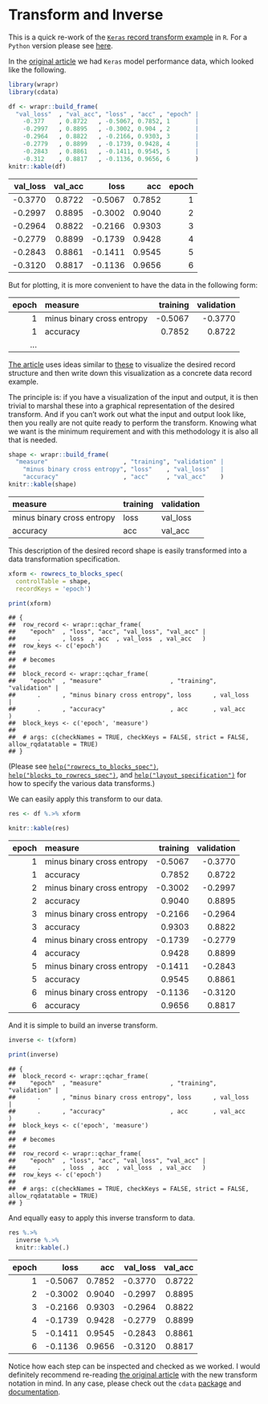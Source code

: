 Transform and Inverse
================

This is a quick re-work of the [`Keras` record transform
example](http://winvector.github.io/FluidData/FluidDataReshapingWithCdata.html)
in `R`. For a `Python` version please see
[here](https://github.com/WinVector/data_algebra/blob/master/Examples/Inverse/Inverse.md).

In the [original
article](http://winvector.github.io/FluidData/FluidDataReshapingWithCdata.html)
we had `Keras` model performance data, which looked like the following.

``` r
library(wrapr)
library(cdata)

df <- wrapr::build_frame(
  "val_loss"  , "val_acc", "loss" , "acc" , "epoch" |
    -0.377    , 0.8722   , -0.5067, 0.7852, 1       |
    -0.2997   , 0.8895   , -0.3002, 0.904 , 2       |
    -0.2964   , 0.8822   , -0.2166, 0.9303, 3       |
    -0.2779   , 0.8899   , -0.1739, 0.9428, 4       |
    -0.2843   , 0.8861   , -0.1411, 0.9545, 5       |
    -0.312    , 0.8817   , -0.1136, 0.9656, 6       )
knitr::kable(df)
```

| val\_loss | val\_acc |     loss |    acc | epoch |
| --------: | -------: | -------: | -----: | ----: |
|  \-0.3770 |   0.8722 | \-0.5067 | 0.7852 |     1 |
|  \-0.2997 |   0.8895 | \-0.3002 | 0.9040 |     2 |
|  \-0.2964 |   0.8822 | \-0.2166 | 0.9303 |     3 |
|  \-0.2779 |   0.8899 | \-0.1739 | 0.9428 |     4 |
|  \-0.2843 |   0.8861 | \-0.1411 | 0.9545 |     5 |
|  \-0.3120 |   0.8817 | \-0.1136 | 0.9656 |     6 |

But for plotting, it is more convenient to have the data in the
following form:

| epoch | measure                    | training | validation |
| ----: | :------------------------- | -------: | ---------: |
|     1 | minus binary cross entropy | \-0.5067 |   \-0.3770 |
|     1 | accuracy                   |   0.7852 |     0.8722 |
|     … |                            |          |            |

[The
article](http://winvector.github.io/FluidData/FluidDataReshapingWithCdata.html)
uses ideas similar to
[these](https://winvector.github.io/cdata/articles/design.html) to
visualize the desired record structure and then write down this
visualization as a concrete data record example.

The principle is: if you have a visualization of the input and output,
it is then trivial to marshal these into a graphical representation of
the desired transform. And if you can’t work out what the input and
output look like, then you really are not quite ready to perform the
transform. Knowing what we want is the minimum requirement and with this
methodology it is also all that is needed.

``` r
shape <- wrapr::build_frame(
  "measure"                     , "training", "validation" |
    "minus binary cross entropy", "loss"    , "val_loss"   |
    "accuracy"                  , "acc"     , "val_acc"    )
knitr::kable(shape)
```

| measure                    | training | validation |
| :------------------------- | :------- | :--------- |
| minus binary cross entropy | loss     | val\_loss  |
| accuracy                   | acc      | val\_acc   |

This description of the desired record shape is easily transformed into
a data transformation specification.

``` r
xform <- rowrecs_to_blocks_spec(
  controlTable = shape,
  recordKeys = 'epoch') 

print(xform)
```

    ## {
    ##  row_record <- wrapr::qchar_frame(
    ##    "epoch"  , "loss", "acc", "val_loss", "val_acc" |
    ##      .      , loss  , acc  , val_loss  , val_acc   )
    ##  row_keys <- c('epoch')
    ## 
    ##  # becomes
    ## 
    ##  block_record <- wrapr::qchar_frame(
    ##    "epoch"  , "measure"                   , "training", "validation" |
    ##      .      , "minus binary cross entropy", loss      , val_loss     |
    ##      .      , "accuracy"                  , acc       , val_acc      )
    ##  block_keys <- c('epoch', 'measure')
    ## 
    ##  # args: c(checkNames = TRUE, checkKeys = FALSE, strict = FALSE, allow_rqdatatable = TRUE)
    ## }

(Please see
[`help("rowrecs_to_blocks_spec")`](https://winvector.github.io/cdata/reference/rowrecs_to_blocks_spec.html),
[`help("blocks_to_rowrecs_spec")`](https://winvector.github.io/cdata/reference/blocks_to_rowrecs_spec.html),
and
[`help("layout_specification")`](https://winvector.github.io/cdata/reference/layout_specification.html)
for how to specify the various data transforms.)

We can easily apply this transform to our data.

``` r
res <- df %.>% xform

knitr::kable(res)
```

| epoch | measure                    | training | validation |
| ----: | :------------------------- | -------: | ---------: |
|     1 | minus binary cross entropy | \-0.5067 |   \-0.3770 |
|     1 | accuracy                   |   0.7852 |     0.8722 |
|     2 | minus binary cross entropy | \-0.3002 |   \-0.2997 |
|     2 | accuracy                   |   0.9040 |     0.8895 |
|     3 | minus binary cross entropy | \-0.2166 |   \-0.2964 |
|     3 | accuracy                   |   0.9303 |     0.8822 |
|     4 | minus binary cross entropy | \-0.1739 |   \-0.2779 |
|     4 | accuracy                   |   0.9428 |     0.8899 |
|     5 | minus binary cross entropy | \-0.1411 |   \-0.2843 |
|     5 | accuracy                   |   0.9545 |     0.8861 |
|     6 | minus binary cross entropy | \-0.1136 |   \-0.3120 |
|     6 | accuracy                   |   0.9656 |     0.8817 |

And it is simple to build an inverse transform.

``` r
inverse <- t(xform)

print(inverse)
```

    ## {
    ##  block_record <- wrapr::qchar_frame(
    ##    "epoch"  , "measure"                   , "training", "validation" |
    ##      .      , "minus binary cross entropy", loss      , val_loss     |
    ##      .      , "accuracy"                  , acc       , val_acc      )
    ##  block_keys <- c('epoch', 'measure')
    ## 
    ##  # becomes
    ## 
    ##  row_record <- wrapr::qchar_frame(
    ##    "epoch"  , "loss", "acc", "val_loss", "val_acc" |
    ##      .      , loss  , acc  , val_loss  , val_acc   )
    ##  row_keys <- c('epoch')
    ## 
    ##  # args: c(checkNames = TRUE, checkKeys = FALSE, strict = FALSE, allow_rqdatatable = TRUE)
    ## }

And equally easy to apply this inverse transform to data.

``` r
res %.>% 
  inverse %.>% 
  knitr::kable(.)
```

| epoch |     loss |    acc | val\_loss | val\_acc |
| ----: | -------: | -----: | --------: | -------: |
|     1 | \-0.5067 | 0.7852 |  \-0.3770 |   0.8722 |
|     2 | \-0.3002 | 0.9040 |  \-0.2997 |   0.8895 |
|     3 | \-0.2166 | 0.9303 |  \-0.2964 |   0.8822 |
|     4 | \-0.1739 | 0.9428 |  \-0.2779 |   0.8899 |
|     5 | \-0.1411 | 0.9545 |  \-0.2843 |   0.8861 |
|     6 | \-0.1136 | 0.9656 |  \-0.3120 |   0.8817 |

Notice how each step can be inspected and checked as we worked. I would
definitely recommend re-reading [the original
article](http://winvector.github.io/FluidData/FluidDataReshapingWithCdata.html)
with the new transform notation in mind. In any case, please check out
the `cdata` [package](https://github.com/WinVector/cdata) and
[documentation](https://winvector.github.io/cdata/).
